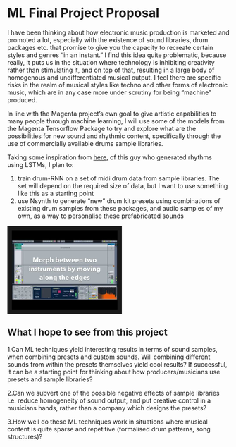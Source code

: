 # ML Final Project Proposal

I have been thinking about how electronic music production is marketed and promoted a lot, especially with the existence of sound libraries, drum packages etc. that promise to give you the capacity to recreate certain styles and genres “in an instant.” I find this idea quite problematic, because really, it puts us in the situation where technology is inhibiting creativity rather than stimulating it, and on top of that, resulting in a large body of homogenous and undifferentiated musical output. I feel there are specific risks in the realm of musical styles like techno and other forms of electronic music, which are in any case more under scrutiny for being “machine” produced.

In line with the Magenta project’s own goal to give artistic capabilities to many people through machine learning, I will use some of the models from the Magenta Tensorflow Package to try and explore what are the possibilities for new sound and rhythmic content, specifically through the use of commercially available drums sample libraries.

Taking some inspiration from [here](https://medium.com/@snikolov/neuralbeats-generative-techno-with-recurrent-neural-networks-3824d7ba7972), of this guy who generated rhythms using LSTMs, I plan to:
1. train drum-RNN on a set of midi drum data from sample libraries. The set will depend on the required size of data, but I want to use something like this as a starting point
2. use Nsynth to generate “new” drum kit presets using combinations of existing drum samples from these packages, and audio samples of my own, as a way to personalise these prefabricated sounds

<a href="https://www.youtube.com/watch?v=rU2ieu5o5DQ" target="_blank"><img src="https://github.com/artintelclass/final-andrjjr/blob/master/0.jpg" 
alt="VIDEO" width="240" height="180" border="10" align="center"/></a>

## What I hope to see from this project

1.Can ML techniques yield interesting results in terms of sound samples, when combining presets and custom sounds. Will combining different sounds from within the presets themselves yield cool results? If successful, it can be a starting point for thinking about how producers/musicians use presets and sample libraries?

2.Can we subvert one of the possible negative effects of sample libraries i.e. reduce homogeneity of sound output, and put creative control in a musicians hands, rather than a company which designs the presets?

3.How well do these ML techniques work in situations where musical content is quite sparse and repetitive (formalised drum patterns, song structures)?
